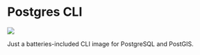 # Postgres CLI

[![](https://images.microbadger.com/badges/image/smartroadsense/postgres-cli.svg)](https://microbadger.com/images/smartroadsense/postgres-cli "Get your own image badge on microbadger.com")

Just a batteries-included CLI image for PostgreSQL and PostGIS.
